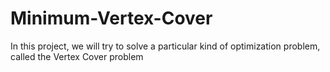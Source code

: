 # Minimum-Vertex-Cover

In this project, we will try to solve a particular kind of optimization problem, called the Vertex Cover problem
